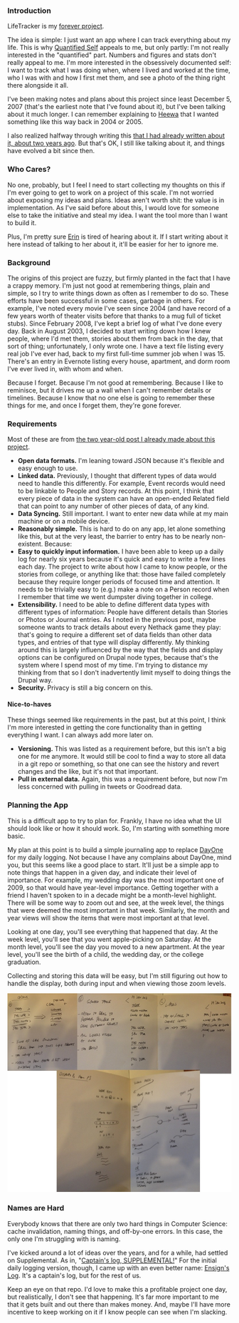 ### Introduction
LifeTracker is my [forever project](http://jwb.io/20130122-the-joys-of-having-a-forever-project.html).

The idea is simple: I just want an app where I can track everything about my life. This is why [Quantified Self](http://quantifiedself.com) appeals to me, but only partly: I'm not really interested in the "quantified" part. Numbers and figures and stats don't really appeal to me. I'm more interested in the obsessively documented self: I want to track what I was doing when, where I lived and worked at the time, who I was with and how I first met them, and see a photo of the thing right there alongside it all.

I've been making notes and plans about this project since least December 5, 2007 (that's the earliest note that I've found about it), but I've been talking about it much longer. I can remember explaining to [Heewa](http://heewa.net/) that I wanted something like this way back in 2004 or 2005.

I also realized halfway through writing this [that I had already written about it, about two years ago](/2011/11/i-want-track-everything). But that's OK, I still like talking about it, and things have evolved a bit since then.

### Who Cares?
No one, probably, but I feel I need to start collecting my thoughts on this if I'm ever going to get to work on a project of this scale. I'm not worried about exposing my ideas and plans. Ideas aren't worth shit: the value is in implementation. As I've said before about this, I would love for someone else to take the initiative and steal my idea. I want the tool more than I want to build it.

Plus, I'm pretty sure [Erin](http://ebdrummond.com/) is tired of hearing about it. If I start writing about it here instead of talking to her about it, it'll be easier for her to ignore me.

### Background
The origins of this project are fuzzy, but firmly planted in the fact that I have a crappy memory. I'm just not good at remembering things, plain and simple, so I try to write things down as often as I remember to do so. These efforts have been successful in some cases, garbage in others. For example, I've noted every movie I've seen since 2004 (and have record of a few years worth of theater visits before that thanks to a mug full of ticket stubs). Since February 2008, I've kept a brief log of what I've done every day. Back in August 2003, I decided to start writing down how I knew people, where I'd met them, stories about them from back in the day, that sort of thing; unfortunately, I only wrote one. I have a text file listing every real job I've ever had, back to my first full-time summer job when I was 15. There's an entry in Evernote listing every house, apartment, and dorm room I've ever lived in, with whom and when.

Because I forget. Because I'm not good at remembering. Because I like to reminisce, but it drives me up a wall when I can't remember details or timelines. Because I know that no one else is going to remember these things for me, and once I forget them, they're gone forever.

### Requirements
Most of these are from [the two year-old post I already made about this project](/2011/11/i-want-track-everything).

* **Open data formats.** I'm leaning toward JSON because it's flexible and easy enough to use.
* **Linked data.** Previously, I thought that different types of data would need to handle this differently. For example, Event records would need to be linkable to People and Story records. At this point, I think that every piece of data in the system can have an open-ended Related field that can point to any number of other pieces of data, of any kind.
* **Data Syncing.** Still important. I want to enter new data while at my main machine or on a mobile device.
* **Reasonably simple.** This is hard to do on any app, let alone something like this, but at the very least, the barrier to entry has to be nearly non-existent. Because:
* **Easy to quickly input information.** I have been able to keep up a daily log for nearly six years because it's quick and easy to write a few lines each day. The project to write about how I came to know people, or the stories from college, or anything like that: those have failed completely because they require longer periods of focused time and attention. It needs to be trivially easy to (e.g.) make a note on a Person record when I remember that time we went dumpster diving together in college.
* **Extensibility.** I need to be able to define different data types with different types of information: People have different details than Stories or Photos or Journal entries. As I noted in the previous post, maybe someone wants to track details about every Nethack game they play: that's going to require a different set of data fields than other data types, and entries of that type will display differently. My thinking around this is largely influenced by the way that the fields and display options can be configured on Drupal node types, because that's the system where I spend most of my time. I'm trying to distance my thinking from that so I don't inadvertently limit myself to doing things the Drupal way.
* **Security.** Privacy is still a big concern on this.

#### Nice-to-haves
These things seemed like requirements in the past, but at this point, I think I'm more interested in getting the core functionality than in getting everything I want. I can always add more later on.

* **Versioning.** This was listed as a requirement before, but this isn't a big one for me anymore. It would still be cool to find a way to store all data in a git repo or something, so that one can see the history and revert changes and the like, but it's not that important.
* **Pull in external data.** Again, this was a requirement before, but now I'm less concerned with pulling in tweets or Goodread data.

### Planning the App
This is a difficult app to try to plan for. Frankly, I have no idea what the UI should look like or how it should work. So, I'm starting with something more basic.

My plan at this point is to build a simple journaling app to replace [DayOne](http://dayoneapp.com/) for my daily logging. Not because I have any complains about DayOne, mind you, but this seems like a good place to start. It'll just be a simple app to note things that happen in a given day, and indicate their level of importance. For example, my wedding day was the most important one of 2009, so that would have year-level importance. Getting together with a friend I haven't spoken to in a decade might be a month-level highlight. There will be some way to zoom out and see, at the week level, the things that were deemed the most important in that week. Similarly, the month and year views will show the items that were most important at that level.

Looking at one day, you'll see everything that happened that day. At the week level, you'll see that you went apple-picking on Saturday. At the month level, you'll see the day you moved to a new apartment. At the year level, you'll see the birth of a child, the wedding day, or the college graduation.

Collecting and storing this data will be easy, but I'm still figuring out how to handle the display, both during input and when viewing those zoom levels.

![Sketches](/files/images/lifetrackernotes-2013-10.jpg)

### Names are Hard
Everybody knows that there are only two hard things in Computer Science: cache invalidation, naming things, and off-by-one errors. In this case, the only one I'm struggling with is naming.

I've kicked around a lot of ideas over the years, and for a while, had settled on Supplemental. As in, "[Captain's log, SUPPLEMENTAL!](http://youtu.be/fbOC0uoKYtU?t=2m20s)" For the initial daily logging version, though, I came up with an even better name: [Ensign's Log](https://github.com/brockboland/EnsignsLog). It's a captain's log, but for the rest of us.

Keep an eye on that repo. I'd love to make this a profitable project one day, but realistically, I don't see that happening. It's far more important to me that it gets built and out there than makes money. And, maybe I'll have more incentive to keep working on it if I know people can see when I'm slacking.